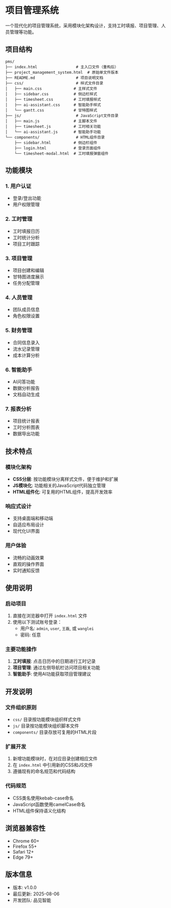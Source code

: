 # 项目管理系统

一个现代化的项目管理系统，采用模块化架构设计，支持工时填报、项目管理、人员管理等功能。

## 项目结构

```
pms/
├── index.html                 # 主入口文件（重构后）
├── project_management_system.html  # 原始单文件版本
├── README.md                  # 项目说明文档
├── css/                       # 样式文件目录
│   ├── main.css              # 主样式文件
│   ├── sidebar.css           # 侧边栏样式
│   ├── timesheet.css         # 工时填报样式
│   ├── ai-assistant.css      # 智能助手样式
│   └── gantt.css             # 甘特图样式
├── js/                        # JavaScript文件目录
│   ├── main.js               # 主脚本文件
│   ├── timesheet.js          # 工时相关功能
│   └── ai-assistant.js       # 智能助手功能
└── components/                # HTML组件目录
    ├── sidebar.html          # 侧边栏组件
    ├── login.html            # 登录页面组件
    └── timesheet-modal.html  # 工时填报弹窗组件
```

## 功能模块

### 1. 用户认证
- 登录/登出功能
- 用户权限管理

### 2. 工时管理
- 工时填报日历
- 工时统计分析
- 项目工时跟踪

### 3. 项目管理
- 项目创建和编辑
- 甘特图进度展示
- 任务分配管理

### 4. 人员管理
- 团队成员信息
- 角色权限设置

### 5. 财务管理
- 合同信息录入
- 流水记录管理
- 成本计算分析

### 6. 智能助手
- AI问答功能
- 数据分析报告
- 文档自动生成

### 7. 报表分析
- 项目统计报表
- 工时分析图表
- 数据导出功能

## 技术特点

### 模块化架构
- **CSS分层**: 按功能模块分离样式文件，便于维护和扩展
- **JS模块化**: 功能相关的JavaScript代码独立管理
- **HTML组件化**: 可复用的HTML组件，提高开发效率

### 响应式设计
- 支持桌面端和移动端
- 自适应布局设计
- 现代化UI界面

### 用户体验
- 流畅的动画效果
- 直观的操作界面
- 实时通知反馈

## 使用说明

### 启动项目
1. 直接在浏览器中打开 `index.html` 文件
2. 使用以下测试账号登录：
   - 用户名: `admin`, `user`, `王磊`, 或 `wanglei`
   - 密码: 任意

### 主要功能操作
1. **工时填报**: 点击日历中的日期进行工时记录
2. **项目管理**: 通过左侧导航栏访问项目相关功能
3. **智能助手**: 使用AI功能获取项目管理建议

## 开发说明

### 文件组织原则
- `css/` 目录按功能模块组织样式文件
- `js/` 目录按功能模块组织脚本文件
- `components/` 目录存放可复用的HTML片段

### 扩展开发
1. 新增功能模块时，在对应目录创建相应文件
2. 在 `index.html` 中引用新的CSS和JS文件
3. 遵循现有的命名规范和代码结构

### 代码规范
- CSS类名使用kebab-case命名
- JavaScript函数使用camelCase命名
- HTML组件保持语义化结构

## 浏览器兼容性
- Chrome 60+
- Firefox 55+
- Safari 12+
- Edge 79+

## 版本信息
- 版本: v1.0.0
- 最后更新: 2025-08-06
- 开发团队: 品见智能
